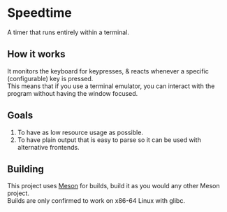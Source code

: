 # Speedtime

A timer that runs entirely within a terminal.

## How it works

It monitors the keyboard for keypresses, & reacts whenever a specific (configurable)
key is pressed.
\
This means that if you use a terminal emulator, you can interact with the program
without having the window focused.

## Goals

1.  To have as low resource usage as possible.
2.  To have plain output that is easy to parse so it can be used with alternative frontends.

## Building

This project uses [Meson](https://mesonbuild.com/) for builds, build it as you would any other Meson project.
\
Builds are only confirmed to work on x86-64 Linux with glibc.
